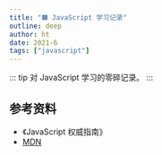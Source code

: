 ```yaml
---
title: "🟧 JavaScript 学习记录"
outline: deep
author: ht
date: 2021-6
tags: ["javascript"]
---
```


::: tip
对 JavaScript 学习的零碎记录。
:::

## 参考资料

- 《JavaScript 权威指南》
- [MDN](https://developer.mozilla.org/zh-CN/)
